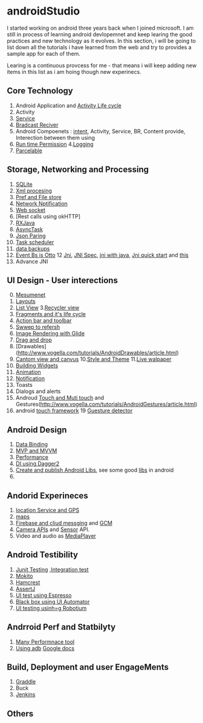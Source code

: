 # androidStudio
I started working on android three years back when I joined microsoft. I am still in process of learning android devlopemnet and keep learing the good practices and new technology as it evolves. In this section, i will be going to list down all the tutorials i have learned from the web and try to provides a sample app for each of them.

Learing is a continuous provcess for me - that means i will keep adding new items in this list as i am hoing though new experinecs.

Core Technology
----------------
1. Android Application and [Activity Life cycle](http://www.vogella.com/tutorials/AndroidLifeCycle/article.html)
2. Activity
3. [Service](http://www.vogella.com/tutorials/AndroidServices/article.html)
4. [Bradcast Reciver](http://www.vogella.com/tutorials/AndroidBroadcastReceiver/article.html)
2. Android Compoenets : [intent](http://www.vogella.com/tutorials/AndroidIntent/article.html), Activity, Service, BR, Content provide, Interection between them using 
3. [Run time Permission](http://www.vogella.com/tutorials/AndroidPermissions/article.html) 
4.[Logging](http://www.vogella.com/tutorials/AndroidLogging/article.html)
5. [Parcelable](http://www.vogella.com/tutorials/AndroidParcelable/article.html)



Storage, Networking and Processing
------------------------------------
1. [SQLite]( http://www.vogella.com/tutorials/AndroidSQLite/article.html)
2. [Xml procesing](http://www.vogella.com/tutorials/AndroidXML/article.html)
3. [Pref and File store](http://www.vogella.com/tutorials/AndroidFileBasedPersistence/article.html)
4. [Network Nptification](http://www.vogella.com/tutorials/AndroidNetworking/article.html)
5. [Web socket](https://www.varvet.com/blog/using-websockets-in-native-ios-and-android-apps/)
5. [Rest calls using okHTTP]
6. [ RXJava](http://www.vogella.com/tutorials/RxJava/article.html)
7. [AsyncTask](http://www.vogella.com/tutorials/AndroidBackgroundProcessing/article.html)
8. [Json Paring](http://www.vogella.com/tutorials/AndroidJSON/article.html) 
9. [Task scheduler](http://www.vogella.com/tutorials/AndroidTaskScheduling/article.html)
10. [data backups](http://www.vogella.com/tutorials/AndroidDataBackup/article.html)
11. [Event Bs is Otto](http://www.vogella.com/tutorials/JavaLibrary-EventBusOtto/article.html)
12 [Jni](https://developer.android.com/ndk/samples/sample_hellojni.html), [JNI Spec](https://docs.oracle.com/javase/7/docs/technotes/guides/jni/spec/functions.html), [jni with java](https://www.ntu.edu.sg/home/ehchua/programming/java/JavaNativeInterface.html), [Jni quick start](https://coderwall.com/p/nakhrq/android-ndk-jni-quickstart) and [this](https://code.tutsplus.com/tutorials/advanced-android-getting-started-with-the-ndk--mobile-2152)
13. Advance JNI


UI Design - User interections
------------------------
0. [Mesumenet](http://www.vogella.com/tutorials/AndroidResourceSelection/article.html)
1. [Layouts](http://www.learn-android-easily.com/search/label/Layouts)
2. [List View](http://www.vogella.com/tutorials/AndroidListView/article.html)
3.[Recycler view](http://www.vogella.com/tutorials/AndroidRecyclerView/article.html)
4. [Fragments and it's life cycle](http://www.vogella.com/tutorials/AndroidFragments/article.html)
5. [Action bar and toolbar](http://www.vogella.com/tutorials/AndroidActionBar/article.html)
6. [Swwep to refersh](http://www.vogella.com/tutorials/SwipeToRefresh/article.html)
7. [Image Rendering with Glide](http://www.vogella.com/tutorials/AndroidHandlingImages/article.html)
8. [Drag and drop](http://www.vogella.com/tutorials/AndroidDragAndDrop/article.html)
9. [Drawables] (http://www.vogella.com/tutorials/AndroidDrawables/article.html)
10. [Cantom view and canvus](http://www.vogella.com/tutorials/AndroidCustomViews/article.html)
10.[Style and Theme](http://www.vogella.com/tutorials/AndroidStylesThemes/article.html)
11.[Live walpaper](http://www.vogella.com/tutorials/AndroidLiveWallpaper/article.html)
12. [Building Widgets](http://www.vogella.com/tutorials/AndroidWidgets/article.html)
13. [Animation](http://www.vogella.com/tutorials/AndroidAnimation/article.html)
14. [Notification](http://www.vogella.com/tutorials/AndroidNotifications/article.html)
15. Toasts
16. Dialogs and alerts
17. Androud [Touch and Muti touch](http://www.vogella.com/tutorials/AndroidTouch/article.html) and Gestures(http://www.vogella.com/tutorials/AndroidGestures/article.html)
18. android [touch framework](https://www.youtube.com/watch?v=EZAoJU-nUyI)
19 [Guesture detector](http://www.learn-android-easily.com/2013/06/android-gesturedetector-example.html)




Android Design
-----------------
1. [Data Binding](http://www.vogella.com/tutorials/AndroidDatabinding/article.html)
2.  [MVP and MVVM](http://www.vogella.com/tutorials/AndroidArchitecture/article.html)
3. [Performance](http://www.vogella.com/tutorials/AndroidApplicationOptimization/article.html)
4. [DI using Dagger2](http://www.vogella.com/tutorials/Dagger/article.html)
5. [ Create and publish Android Libs](http://www.vogella.com/tutorials/AndroidLibraryProjects/article.html), see some good [libs](http://www.vogella.com/tutorials/AndroidUsefulLibraries/article.html) in android 
6.



Andorid Experineces
--------------------
1. [location Service and GPS](http://www.vogella.com/tutorials/AndroidLocationAPI/article.html)
2. [maps](http://www.vogella.com/tutorials/AndroidGoogleMaps/article.html)
3. [Firebase and cliud messging](http://www.vogella.com/tutorials/Firebase/article.html) and [GCM](http://www.vogella.com/tutorials/GoogleCloudMessaging/article.html)
4. [Camera APIs](http://www.vogella.com/tutorials/AndroidCamera/article.html) and [Sensor](http://www.vogella.com/tutorials/AndroidSensor/article.html) API.
5. Video and audio as [MediaPlayer](http://www.vogella.com/tutorials/AndroidMedia/article.html)


Android Testibility
---------------------
1. [Junit Testing](http://www.vogella.com/tutorials/JUnit/article.html) ,[Integration test](http://www.vogella.com/tutorials/AndroidTesting/article.html)
2. [Mokito](http://www.vogella.com/tutorials/Mockito/article.html)
3. [Hamcrest](http://www.vogella.com/tutorials/Hamcrest/article.html)
4. [AssertJ](http://www.vogella.com/tutorials/AssertJ/article.html)
5. [UI test using Espresso](http://www.vogella.com/tutorials/AndroidTestingEspresso/article.html)
6. [Black box using UI Automator](http://www.vogella.com/tutorials/AndroidTestingUIAutomator/article.html)
7. [UI testing usinh=g Robotium](http://www.vogella.com/tutorials/Robotium/article.html)


Andrroid Perf and Statbilyty
------------------------------
1. [Many Performnace tool](http://www.vogella.com/tutorials/AndroidTools/article.html)
2. [Using adb](http://www.vogella.com/tutorials/AndroidCommandLine/article.html) [Google docs](https://developer.android.com/studio/command-line/adb.html)



Build, Deployment and user EngageMents 
------------------------
1. [Graddle](http://www.vogella.com/tutorials/AndroidBuild/article.html)
2. Buck
3. [Jenkins](http://www.vogella.com/tutorials/JenkinsAndroid/article.html)


Others
--------




